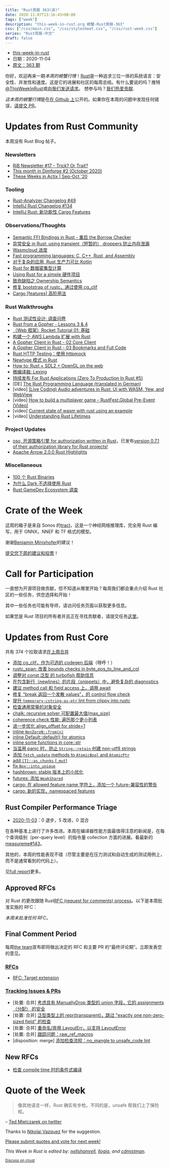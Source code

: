 ```yaml
---
title: "Rust周报 363(译)"
date: 2020-11-07T13:16:43+08:00
tags: ["week"]
description: "this-week-in-rust.org 螃蟹-Rust周报-363"
css: ["/css/main.css", "/css/stylesheet.css", "/css/rust-week.css"]
series: "Rust周报-中文"
draft: false
---
```


- [this-week-in-rust](https://this-week-in-rust.org)
- 日期：2020-11-04
- [原文：363 期](https://this-week-in-rust.org/blog/2020/11/04/this-week-in-rust-363/)

你好，欢迎再来一期*本周的螃蟹行情*！[Rust](http://rust-lang.org)是一种追求三位一体的系统语言：安全性、并发性和速度。这是它的进展和社区的每周总结。有什么要说的吗？推特[@ThisWeekInRust](https://twitter.com/ThisWeekInRust)或[向我们发送请求](https://github.com/cmr/this-week-in-rust)。 想参与吗？[我们热爱贡献](https://github.com/rust-lang/rust/blob/master/CONTRIBUTING.md).

*这本周的螃蟹行情*是在[在 Github 上](https://github.com/cmr/this-week-in-rust)公开的。如果你在本周的问题中发现任何错误，[请提交 PR](https://github.com/cmr/this-week-in-rust/pulls)。

# Updates from Rust Community

本周没有 Rust Blog 帖子。

### Newsletters

- [RiB Newsletter #17 - Trick? Or Trait?](https://www.reddit.com/r/rust/comments/job17k/rib_newsletter_17_trick_or_trait/)
- [This month in Dimforge #2 (October 2020)](https://www.dimforge.com/blog/2020/11/01/this-month-in-dimforge/)
- [These Weeks in Actix | Sep-Oct '20](https://www.reddit.com/r/rust/comments/jkv5xu/these_weeks_in_actix_sepoct_20/)

### Tooling

- [Rust-Analyzer Changelog #49](https://rust-analyzer.github.io/thisweek/2020/11/02/changelog-49.html)
- [IntelliJ Rust Changelog #134](https://intellij-rust.github.io/2020/11/02/changelog-134.html)
- [IntelliJ Rust: 新功能性 Cargo Features](https://blog.jetbrains.com/clion/2020/10/intellij-rust-new-functionality-for-cargo-features/)

### Observations/Thoughts

- [Semantic FFI Bindings in Rust - 重启 the Borrow Checker](https://blog.schichler.dev/semantic-ffi-bindings-in-rust-reactivating-the-borrow-checker-ckgxtoxo8057pwrs174dqhcsi)
- [异常安全 in Rust: using transient（短暂的） droppers 防止内存泄漏](http://ngr.yt/blog/2020-11-03-exception-safety-in-rust-using-transient-droppers-to-prevent-memory-leaks.html)
- [Wasmcloud 进度](https://christine.website/blog/wasmcloud-progress-domains-2020-10-31)
- [Fast programming languages: C, C++, Rust, and Assembly](http://tempesta-tech.com/blog/fast-programming-languages-c-c++-rust-assembly)
- [对于复杂的应用, Rust 生产力可比 Kotlin](https://ferrous-systems.com/blog/rust-as-productive-as-kotlin/)
- [Rust for 数据密集型计算](https://github.com/frankmcsherry/blog/blob/master/posts/2020-06-09.md)
- [Using Rust for a simple 硬件项目](https://blog.tonari.no/rust-simple-hardware-project)
- [致命缺陷之 Ownership Semantics](http://www.gingerbill.org/article/2020/06/21/the-ownership-semantics-flaw/)
- [修复 bootstrap of rustc，通过使用 cg_clif](https://bjorn3.github.io/2020/11/01/fixing-rustc-bootstrap-with-cg_clif.html)
- [Cargo [features] 高阶用法](https://blog.turbo.fish/cargo-features/)

### Rust Walkthroughs

- [Rust 测试性设计: 调查问卷](https://alastairreid.github.io/rust-testability/)
- [Rust from a Gopher - Lessons 3 & 4](https://levpaul.com/posts/rust-lesson-3-and-4/)
- [（Web 框架）Rocket Tutorial 01: 基础](https://dev.to/davidedelpapa/rocket-tutorial-01-basics-4ph9)
- [构建一个 AWS Lambda 扩展 with Rust](https://dev.to/davidedelpapa/rocket-tutorial-01-basics-4ph9)
- [A Gopher Client in Rust - 02 Core Client](https://dev.to/krowemoh/gopher-client-in-rust-02-core-client-anh)
- [A Gopher Client in Rust - 03 Bookmarks and Full Code](https://dev.to/krowemoh/gopher-client-in-rust-03-extras-4o4d)
- [Rust HTTP Testing：使用 httpmock](https://dev.to/alexliesenfeld/rust-http-testing-with-httpmock-2mi0)
- [Newtype 模式 in Rust](https://www.worthe-it.co.za/blog/2020-10-31-newtype-pattern-in-rust.html)
- [How to: Rust + SDL2 + OpenGL on the web](https://blog.therocode.net/2020/10/a-guide-to-rust-sdl2-emscripten)
- [微编译器: Lexing](https://christine.website/blog/minicompiler-lexing-2020-10-29)
- [持续发布 For Rust Applications (Zero To Production In Rust #5)](https://www.lpalmieri.com/posts/2020-11-01-zero-to-production-5-how-to-deploy-a-rust-application/)
- \[DE] [The Rust Programming Language (translated in German)](https://rust-lang-de.github.io/rustbook-de/)
- \[video] [(Live Coding) Audio adventures in Rust: UI with WASM, Yew, and WebView](https://youtu.be/FaSoPcyOqPE)
- \[video] [How to build a multiplayer game - RustFest.Global Pre-Event (Video)](https://www.youtube.com/watch?v=Yb-QR3Vm3sk)
- \[video] [Current state of wasm with rust using an example](https://youtu.be/DxzIH1RrIxE)
- \[video] [Understanding Rust Lifetimes](https://youtu.be/MSi3E5Z8oRw)

### Project Updates

- [oso, 开源策略引擎 for authorization written in Rust](https://github.com/osohq/oso)，已发布[version 0.7.1 of their authorization library for Rust projects!](https://docs.rs/oso/0.7.1/oso/)
- [Apache Arrow 2.0.0 Rust Highlights](https://arrow.apache.org/blog/2020/10/27/rust-2.0.0-release/)

### Miscellaneous

- [100 个 Rust Binaries](https://www.wezm.net/v2/posts/2020/100-rust-binaries/)
- [为什么 Dark 不选择使用 Rust](https://blog.darklang.com/why-dark-didnt-choose-rust/)
- [Rust GameDev Ecosystem 调查](https://www.reddit.com/r/rust/comments/joj5e0/rust_gamedev_ecosystem_survey/)

# Crate of the Week

这周的箱子是来自 Sonos 的[tract](https://github.com/sonos/tract)，这是一个神经网络推理库，完全用 Rust 编写，用于 ONNX，NNEF 和 TF 格式的模型。

谢谢[Benjamin Minixhofer](https://users.rust-lang.org/t/crate-of-the-week/2704/837)的建议！

[提交您下周的建议和投票][submit_crate]！

[submit_crate]: https://users.rust-lang.org/t/crate-of-the-week/2704

# Call for Participation

一直想为开源项目做贡献，但不知道从哪里开始？每周我们都会重点介绍 Rust 社区的一些任务，供您选择和开始！

其中一些任务也可能有导师，请访问任务页面以获取更多信息。

如果您是 Rust 项目的所有者并且正在寻找贡献者，请提交任务[这里][guidelines]。

[guidelines]: https://users.rust-lang.org/t/twir-call-for-participation/4821

# Updates from Rust Core

共有 374 个拉取请求[在上周合并][merged]

[merged]: https://github.com/search?q=is%3Apr+org%3Arust-lang+is%3Amerged+merged%3A2020-10-26..2020-11-02

- [添加 cg_clif，作为可选的 codegen 后端](https://github.com/rust-lang/rust/pull/77975)（呀呼！）
- [rustc_span: 改善 bounds checks in byte_pos_to_line_and_col](https://github.com/rust-lang/rust/pull/78423)
- [调整对 const 泛型 的 turbofish 帮助信息](https://github.com/rust-lang/rust/pull/78460)
- [在包含新行（newlines）的片段（snippets）中，避免复杂的 diagnostics](https://github.com/rust-lang/rust/pull/75020)
- [建议 method call 和 field access 上，调用 await ](https://github.com/rust-lang/rust/pull/78297)
- [修复 “break 返回一个发散 values”，的 control flow check](https://github.com/rust-lang/rust/pull/77317)
- [提升 `temporary-cstring-as-ptr` lint from clippy into rustc](https://github.com/rust-lang/rust/pull/75671)
- [检查通用常量的对象安全](https://github.com/rust-lang/rust/pull/78365)
- [chalk: recursive solver 可配置最大值(max_size)](https://github.com/rust-lang/chalk/pull/647)
- [coherence check 性能: 遍历那个更小列表](https://github.com/rust-lang/rust/pull/78323)
- [进一步优化 align_offset for stride=1](https://github.com/rust-lang/rust/pull/75728)
- [inline `NonZeroN::from(n)`](https://github.com/rust-lang/rust/pull/78491)
- [inline Default::default() for atomics](https://github.com/rust-lang/rust/pull/78621)
- [inline some functions in core::str](https://github.com/rust-lang/rust/pull/78073)
- [当滥用 panic 时，防止 `String::retain` 创建 non-utf8 strings](https://github.com/rust-lang/rust/pull/78499)
- [添加 `fetch_update` methods to `AtomicBool` and `AtomicPtr`](https://github.com/rust-lang/rust/pull/78637)
- [add `[T]::as_chunks` (`_mut`) ](https://github.com/rust-lang/rust/pull/76635)
- [fix `Box::into_unique`](https://github.com/rust-lang/rust/pull/78446)
- [hashbrown: stable 版本上的小优化](https://github.com/rust-lang/hashbrown/pull/209)
- [futures: 添加 `WeakShared`](https://github.com/rust-lang/futures-rs/pull/2169)
- [cargo: 在 allowed feature name 字符上，添加一个 future-兼容性的警告](https://github.com/rust-lang/cargo/pull/8814)
- [cargo: 新的实现，namespaced features](https://github.com/rust-lang/cargo/pull/8799)

## Rust Compiler Performance Triage

- [2020-11-03](https://github.com/rust-lang/rustc-perf/blob/master/triage/2020-11-03.md)：0 退步，5 改进，0 混合

在各种基准上进行了许多改进。本周在编译器性能方面最值得注意的新闻是，在每个查询级别（per-query level）的指令量 collection 方面的进展。看最新的[measureme#143](https://github.com/rust-lang/measureme/pull/143)。

其他的，本周的性能表现不错（尽管主要是在压力测试和自动生成的测试用例上，而不是通常看到的代码上）。

见[full report](https://github.com/rust-lang/rustc-perf/blob/master/triage/2020-11-03.md)更多。

## Approved RFCs

对 Rust 的更改跟随 Rust[RFC (request for comments) process](https://github.com/rust-lang/rfcs#rust-rfcs)。以下是本周批准实施的 RFC：

_本周未批准任何 RFC。_

## Final Comment Period

每周[the team](https://www.rust-lang.org/team.html)宣布即将做出决定的 RFC 和主要 PR 的“最终评论期”。立即发表您的意见。

### [RFCs](https://github.com/rust-lang/rfcs/labels/final-comment-period)

- [RFC: Target extension](https://github.com/rust-lang/rfcs/pull/2048)

### [Tracking Issues & PRs](https://github.com/rust-lang/rust/labels/final-comment-period)

- \[处置: 合并] [考虑具有 ManuallyDrop 类型的 union 字段，它的 assignments（分配） 的安全](https://github.com/rust-lang/rust/pull/78068)
- \[处置: 合并] [泛型类型上的 repr(transparent)，跳过 "exactly one non-zero-sized field" 的检查](https://github.com/rust-lang/rust/issues/77841)
- \[处置: 合并] [重命名/弃用 LayoutErr，以支持 LayoutError](https://github.com/rust-lang/rust/pull/77691)
- \[处置: 合并] [跟踪问题：raw_ref_macros](https://github.com/rust-lang/rust/issues/73394)
- \[disposition: merge] [添加检查流程：no_mangle to unsafe_code lint](https://github.com/rust-lang/rust/pull/72209)

## New RFCs

- [检查 compile time 时的条件式编译](https://github.com/rust-lang/rfcs/pull/3013)

# Quote of the Week

> 像其他语言一样，Rust 确实有步枪。不同的是，unsafe 帮我们上了保险栓。

– [Ted Mielczarek on twitter](https://twitter.com/TedMielczarek/status/1322618223980892161)

Thanks to [Nikolai Vazquez](https://users.rust-lang.org/t/twir-quote-of-the-week/328/956) for the suggestion.

[Please submit quotes and vote for next week!](https://users.rust-lang.org/t/twir-quote-of-the-week/328)

_This Week in Rust is edited by: [nellshamrell](https://github.com/nellshamrell), [llogiq](https://github.com/llogiq), and [cdmistman](https://github.com/cdmistman)._

<small>[Discuss on r/rust](https://www.reddit.com/r/rust/comments/joxy7n/this_week_in_rust_363/)</small>
